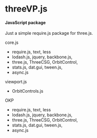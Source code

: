 # threeVP.js

#### JavaScript package ####

Just a simple require.js package for three.js.

core.js

- require.js, text, less
- lodash.js, jquery, backbone.js, 
- three.js, ThreeCSG, OrbitControl,
- stats.js, dat.gui, tween.js,
- async.js 

viewport.js

- OrbitControls.js

OKP

- require.js, text, less
- lodash.js, jquery, backbone.js, 
- three.js, ThreeCSG, OrbitControl,
- stats.js, dat.gui, tween.js,
- async.js 
